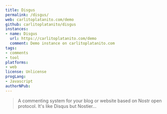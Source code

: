 ```yaml
---
title: Disgus
permalink: /disgus/
web: carlitoplatanito.com/demo
github: carlitoplatanito/disgus
instances:
- name: Disgus
  url: https://carlitoplatanito.com/demo
  comment: Demo instance on carlitoplatanito.com 
tags:
- comments
- tool
platforms:
- web
license: Unlicense
progLang: 
- Javascript
authorNPub:
---
```


> A commenting system for your blog or website based on Nostr open protocol. It's like Disqus but Nostier...